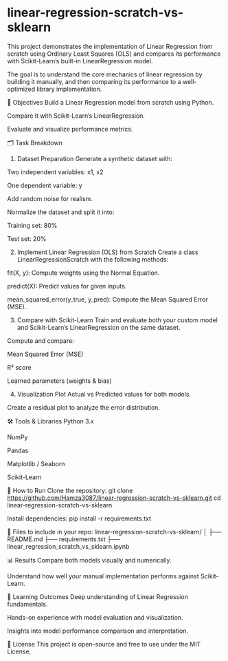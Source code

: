 # linear-regression-scratch-vs-sklearn

This project demonstrates the implementation of Linear Regression from scratch using Ordinary Least Squares (OLS) and compares its performance with Scikit-Learn’s built-in LinearRegression model.

The goal is to understand the core mechanics of linear regression by building it manually, and then comparing its performance to a well-optimized library implementation.

📌 Objectives
Build a Linear Regression model from scratch using Python.

Compare it with Scikit-Learn’s LinearRegression.

Evaluate and visualize performance metrics.

🗂️ Task Breakdown
1. Dataset Preparation
Generate a synthetic dataset with:

Two independent variables: x1, x2

One dependent variable: y

Add random noise for realism.

Normalize the dataset and split it into:

Training set: 80%

Test set: 20%

2. Implement Linear Regression (OLS) from Scratch
Create a class LinearRegressionScratch with the following methods:

fit(X, y):
Compute weights using the Normal Equation.

predict(X):
Predict values for given inputs.

mean_squared_error(y_true, y_pred):
Compute the Mean Squared Error (MSE).

3. Compare with Scikit-Learn
Train and evaluate both your custom model and Scikit-Learn’s LinearRegression on the same dataset.

Compute and compare:

Mean Squared Error (MSE)

R² score

Learned parameters (weights & bias)

4. Visualization
Plot Actual vs Predicted values for both models.

Create a residual plot to analyze the error distribution.

🛠️ Tools & Libraries
Python 3.x

NumPy

Pandas

Matplotlib / Seaborn

Scikit-Learn

🚀 How to Run
Clone the repository:
git clone https://github.com/Hamza3087/linear-regression-scratch-vs-sklearn.git
cd linear-regression-scratch-vs-sklearn

Install dependencies:
pip install -r requirements.txt




📁 Files to include in your repo:
linear-regression-scratch-vs-sklearn/
│
├── README.md
├── requirements.txt
├── linear_regression_scratch_vs_sklearn.ipynb


📊 Results
Compare both models visually and numerically.

Understand how well your manual implementation performs against Scikit-Learn.

🎯 Learning Outcomes
Deep understanding of Linear Regression fundamentals.

Hands-on experience with model evaluation and visualization.

Insights into model performance comparison and interpretation.

📎 License
This project is open-source and free to use under the MIT License.

